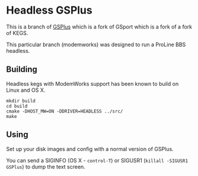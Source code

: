 # Headless GSPlus

This is a branch of [GSPlus](https://github.com/digarok/gsplus) which is a fork of GSport which is a fork of a fork of KEGS.

This particular branch (modemworks) was designed to run a ProLine BBS headless.

## Building

Headless kegs with ModemWorks support has been known to build on Linux and OS X.

    mkdir build
    cd build
    cmake -DHOST_MW=ON -DDRIVER=HEADLESS ../src/
    make

## Using

Set up your disk images and config with a normal version of GSPlus. 

You can send a SIGINFO (OS X - `control-T`) or SIGUSR1 (`killall -SIGUSR1 GSPlus`) to dump the text screen.
